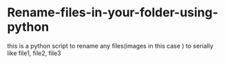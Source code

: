 # Rename-files-in-your-folder-using-python
this is a python script to rename any files(images in this case ) to serially like file1, file2, file3
